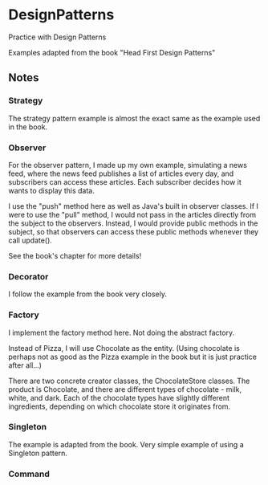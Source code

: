 # DesignPatterns
Practice with Design Patterns

Examples adapted from the book "Head First Design Patterns"

## Notes
### Strategy
The strategy pattern example is almost the exact same as the example used in the book.

### Observer
For the observer pattern, I made up my own example, simulating a news feed, where the news feed publishes a list of 
articles every day, and subscribers can access these articles. Each subscriber decides how it wants to display this data.

I use the "push" method here as well as Java's built in observer classes. If I were to use the "pull" method,
I would not pass in the articles directly from the subject to the observers. 
Instead, I would provide public methods in the subject, so that observers can access these public methods
whenever they call update().

See the book's chapter for more details!

### Decorator
I follow the example from the book very closely.

### Factory
I implement the factory method here. Not doing the abstract factory.

Instead of Pizza, I will use Chocolate as the entity.
(Using chocolate is perhaps not as good as the Pizza example in the book but it is just practice after all...)

There are two concrete creator classes, the ChocolateStore classes.
The product is Chocolate, and there are different types of chocolate - milk, white, and dark.
Each of the chocolate types have slightly different ingredients, depending on which chocolate store it originates from.

### Singleton
The example is adapted from the book. Very simple example of using a Singleton pattern.

### Command

